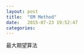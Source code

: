 ```yaml
---
layout: post
title:  "EM Method"
date:   2015-07-23 19:52:47
categories:
---
```


最大期望算法

<!--more-->
